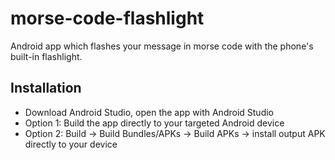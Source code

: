 # morse-code-flashlight
Android app which flashes your message in morse code with the phone's built-in flashlight.

## Installation

* Download Android Studio, open the app with Android Studio
* Option 1: Build the app directly to your targeted Android device
* Option 2: Build -> Build Bundles/APKs -> Build APKs -> install output APK directly to your device
